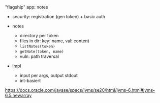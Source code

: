 
"flagship" app: notes

- security: registration (gen token) + basic auth

- notes
	- directory per token
	- files in dir: key: name, val: content
	- `listNotes(token)`
	- `getNote(token, name)`
	- vuln: path traversal

- impl
	- input per args, output stdout
	- int-basiert

https://docs.oracle.com/javase/specs/jvms/se20/html/jvms-6.html#jvms-6.5.newarray
